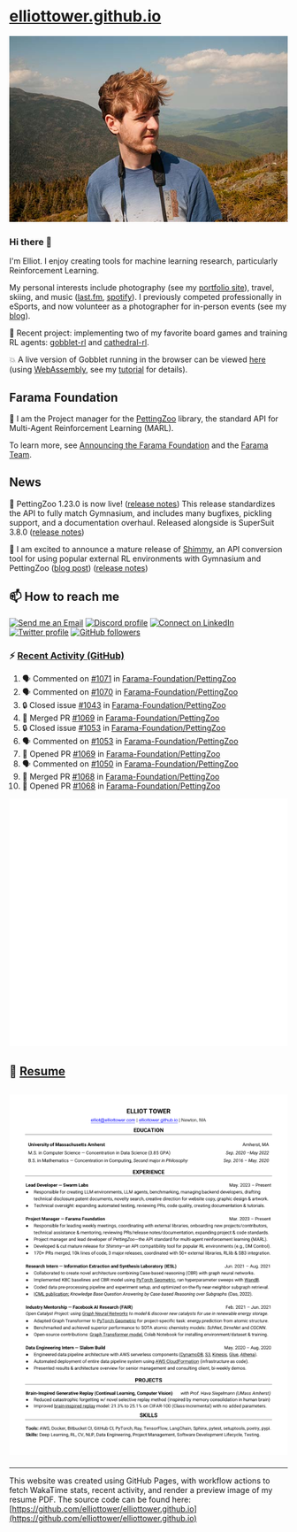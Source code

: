 # [elliottower.github.io](https://github.com/elliottower/elliottower.github.io)

[![A wild Elliot on Mt Washington](https://raw.githubusercontent.com/elliottower/elliottower.github.io/main/src/jpg/DSCF7539-600px.jpg?raw=true)](https://raw.githubusercontent.com/elliottower/elliottower.github.io/main/src/jpg/DSCF7539.jpg?raw=true)

### Hi there 👋

I'm Elliot. I enjoy creating tools for machine learning research, particularly Reinforcement Learning.

My personal interests include photography (see my [portfolio site](https://www.elliottower.com/)), travel, skiing, and music ([last.fm](https://www.last.fm/user/ajsdlfkwer), [spotify](https://open.spotify.com/user/12132818380)). I previously competed professionally in eSports, and now volunteer as a photographer for in-person events (see my [blog](https://www.elliottower.com/stories/?category=events)).

🤖 Recent project: implementing two of my favorite board games and training RL agents: [gobblet-rl](https://github.com/elliottower/gobblet-rl) and [cathedral-rl](https://github.com/elliottower/cathedral-rl). 

💥 A live version of Gobblet running in the browser can be viewed [here](https://elliottower.github.io/gobblet-rl/) (using [WebAssembly](https://webassembly.org/), see my [tutorial](https://github.com/elliottower/gobblet-rl/blob/main/tutorials/WebAssembly/web_assembly.md) for details).

## Farama Foundation

🚀 I am the Project manager for the [PettingZoo](https://github.com/Farama-Foundation/PettingZoo) library, the standard API for Multi-Agent Reinforcement Learning (MARL). 

To learn more, see [Announcing the Farama Foundation](https://farama.org/Announcing-The-Farama-Foundation) and the [Farama Team](https://farama.org/team).

## News

🎉 PettingZoo 1.23.0 is now live! ([release notes](https://github.com/Farama-Foundation/PettingZoo/releases/tag/1.23.0)) This release standardizes the API to fully match Gymnasium, and includes many bugfixes, pickling support, and a documentation overhaul. Released alongside is SuperSuit 3.8.0 ([release notes](https://github.com/Farama-Foundation/SuperSuit/releases/tag/3.8.0)) 

<!-- ![GitHub Release Date](https://img.shields.io/github/release-date/Farama-Foundation/PettingZoo) -->

🎉 I am excited to announce a mature release of [Shimmy](https://github.com/Farama-Foundation/Shimmy), an API conversion tool for using popular external RL environments with Gymnasium and PettingZoo ([blog post](https://farama.org/Announcing-Shimmy)) ([release notes](https://github.com/Farama-Foundation/Shimmy/releases/tag/v1.0.0)) 

## 📫 How to reach me

 [![Send me an Email](https://img.shields.io/badge/email-elliot%40elliottower.com-blue)](mailto:elliot@elliottower.com)
 [![Discord profile](https://img.shields.io/badge/Discord-7289DA?style=flat&logo=discord&logoColor=white)](https://discord.com/users/83091537923145728)
 [![Connect on LinkedIn](https://img.shields.io/badge/--linkedin?label=LinkedIn&logo=LinkedIn&style=social)](https://www.linkedin.com/in/elliot-tower)
 [![Twitter profile](https://img.shields.io/twitter/follow/elliottower?style=social)](https://twitter.com/ElliotTower/)
 [![GitHub followers](https://img.shields.io/github/followers/elliottower?style=social)](https://github.com/elliottower/)

### ⚡ [Recent Activity (GitHub)](https://github.com/elliottower)

<!--START_SECTION:activity-->
1. 🗣 Commented on [#1071](https://github.com/Farama-Foundation/PettingZoo/pull/1071#issuecomment-1686446879) in [Farama-Foundation/PettingZoo](https://github.com/Farama-Foundation/PettingZoo)
2. 🗣 Commented on [#1070](https://github.com/Farama-Foundation/PettingZoo/issues/1070#issuecomment-1685176188) in [Farama-Foundation/PettingZoo](https://github.com/Farama-Foundation/PettingZoo)
3. 🔒 Closed issue [#1043](https://github.com/Farama-Foundation/PettingZoo/issues/1043) in [Farama-Foundation/PettingZoo](https://github.com/Farama-Foundation/PettingZoo)
4. 🎉 Merged PR [#1069](https://github.com/Farama-Foundation/PettingZoo/pull/1069) in [Farama-Foundation/PettingZoo](https://github.com/Farama-Foundation/PettingZoo)
5. 🔒 Closed issue [#1053](https://github.com/Farama-Foundation/PettingZoo/issues/1053) in [Farama-Foundation/PettingZoo](https://github.com/Farama-Foundation/PettingZoo)
6. 🗣 Commented on [#1053](https://github.com/Farama-Foundation/PettingZoo/issues/1053#issuecomment-1684426214) in [Farama-Foundation/PettingZoo](https://github.com/Farama-Foundation/PettingZoo)
7. 💪 Opened PR [#1069](https://github.com/Farama-Foundation/PettingZoo/pull/1069) in [Farama-Foundation/PettingZoo](https://github.com/Farama-Foundation/PettingZoo)
8. 🗣 Commented on [#1050](https://github.com/Farama-Foundation/PettingZoo/issues/1050#issuecomment-1684417995) in [Farama-Foundation/PettingZoo](https://github.com/Farama-Foundation/PettingZoo)
9. 🎉 Merged PR [#1068](https://github.com/Farama-Foundation/PettingZoo/pull/1068) in [Farama-Foundation/PettingZoo](https://github.com/Farama-Foundation/PettingZoo)
10. 💪 Opened PR [#1068](https://github.com/Farama-Foundation/PettingZoo/pull/1068) in [Farama-Foundation/PettingZoo](https://github.com/Farama-Foundation/PettingZoo)
<!--END_SECTION:activity-->


<picture>
  <a href="https://metrics.lecoq.io/insights?user=elliottower">
   <img src="/github-metrics.svg" alt="Metrics">
  </a>
</picture>

## 📄 [Resume](https://elliottower.github.io/src/pdf/resume.pdf)

<!-- PDF-TO-MARKDOWN:START -->
![Page 1](src/png/page1.png "Page 1")
---
<!-- PDF-TO-MARKDOWN:END -->

----

This website was created using GitHub Pages, with workflow actions to fetch WakaTime stats, recent activity, and render a preview image of my resume PDF. The source code can be found here: [https://github.com/elliottower/elliottower.github.io](https://github.com/elliottower/elliottower.github.io)
